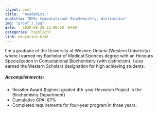 ```yaml
---
layout: post
title:  "Academics."
subtitle: "BMSc Computational Biochemistry, distinction"
img: "proof_2.jpg"
date:   2020-08-20 23:00:00 -0400
categories: highlight
link: education.html
---
```


<p>I'm a graduate of the University of Western Ontario (Western University) where I earned my Bachelor of Medical Sciences degree with an Honours Specialization in Computational Biochemistry (with distinction). I also earned the Western Scholars designation for high achieving students.</p>
<p><h5>Accomplishments:</h5>
<ul>
	<li>Rossiter Award (highest graded 4th-year Research Project in the Biochemistry Department)</li>
	<li>Cumulative GPA: 87%</li>
	<li>Completed requirements for four-year program in three years.</li>
</ul>
</p>
